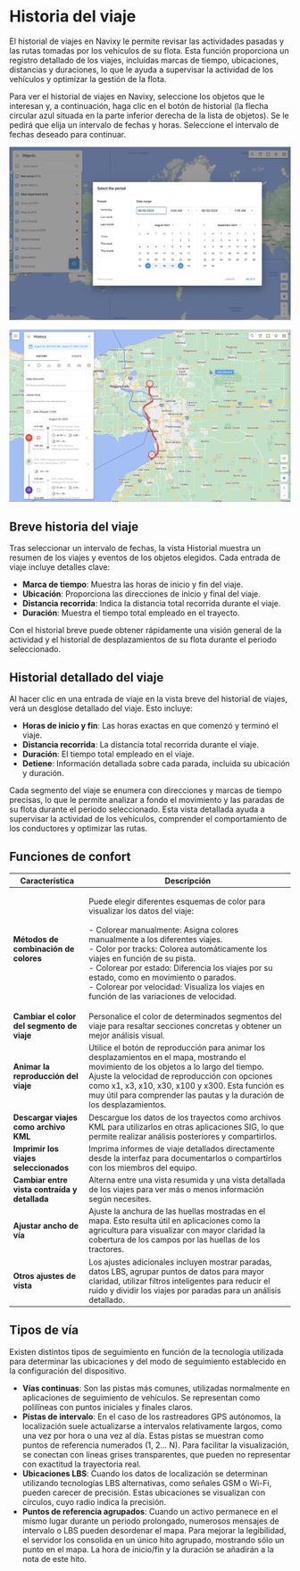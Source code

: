 # Historia del viaje

El historial de viajes en Navixy le permite revisar las actividades pasadas y las rutas tomadas por los vehículos de su flota. Esta función proporciona un registro detallado de los viajes, incluidas marcas de tiempo, ubicaciones, distancias y duraciones, lo que le ayuda a supervisar la actividad de los vehículos y optimizar la gestión de la flota.

Para ver el historial de viajes en Navixy, seleccione los objetos que le interesan y, a continuación, haga clic en el botón de historial (la flecha circular azul situada en la parte inferior derecha de la lista de objetos). Se le pedirá que elija un intervalo de fechas y horas. Seleccione el intervalo de fechas deseado para continuar.

![image-20240807-220924.png](../../../gua-del-usuario/seguimiento/historial/attachments/image-20240807-220924.png)

![image-20240807-223844.png](../../../gua-del-usuario/seguimiento/historial/attachments/image-20240807-223844.png)

## Breve historia del viaje

Tras seleccionar un intervalo de fechas, la vista Historial muestra un resumen de los viajes y eventos de los objetos elegidos. Cada entrada de viaje incluye detalles clave:

* **Marca de tiempo**: Muestra las horas de inicio y fin del viaje.
* **Ubicación**: Proporciona las direcciones de inicio y final del viaje.
* **Distancia recorrida**: Indica la distancia total recorrida durante el viaje.
* **Duración**: Muestra el tiempo total empleado en el trayecto.

Con el historial breve puede obtener rápidamente una visión general de la actividad y el historial de desplazamientos de su flota durante el periodo seleccionado.

## Historial detallado del viaje

Al hacer clic en una entrada de viaje en la vista breve del historial de viajes, verá un desglose detallado del viaje. Esto incluye:

* **Horas de inicio y fin**: Las horas exactas en que comenzó y terminó el viaje.
* **Distancia recorrida**: La distancia total recorrida durante el viaje.
* **Duración**: El tiempo total empleado en el viaje.
* **Detiene**: Información detallada sobre cada parada, incluida su ubicación y duración.

Cada segmento del viaje se enumera con direcciones y marcas de tiempo precisas, lo que le permite analizar a fondo el movimiento y las paradas de su flota durante el periodo seleccionado. Esta vista detallada ayuda a supervisar la actividad de los vehículos, comprender el comportamiento de los conductores y optimizar las rutas.

## Funciones de confort

| Característica                                | Descripción                                                                                                                                                                                                                                                                                                                                                                                                                                           |
| --------------------------------------------- | ----------------------------------------------------------------------------------------------------------------------------------------------------------------------------------------------------------------------------------------------------------------------------------------------------------------------------------------------------------------------------------------------------------------------------------------------------- |
| **Métodos de combinación de colores**         | <p>Puede elegir diferentes esquemas de color para visualizar los datos del viaje:<br><br>- Colorear manualmente: Asigna colores manualmente a los diferentes viajes.<br>- Color por tracks: Colorea automáticamente los viajes en función de su pista.<br>- Colorear por estado: Diferencia los viajes por su estado, como en movimiento o parados.<br>- Colorear por velocidad: Visualiza los viajes en función de las variaciones de velocidad.</p> |
| **Cambiar el color del segmento de viaje**    | Personalice el color de determinados segmentos del viaje para resaltar secciones concretas y obtener un mejor análisis visual.                                                                                                                                                                                                                                                                                                                        |
| **Animar la reproducción del viaje**          | Utilice el botón de reproducción para animar los desplazamientos en el mapa, mostrando el movimiento de los objetos a lo largo del tiempo. Ajuste la velocidad de reproducción con opciones como x1, x3, x10, x30, x100 y x300. Esta función es muy útil para comprender las pautas y la duración de los desplazamientos.                                                                                                                             |
| **Descargar viajes como archivo KML**         | Descargue los datos de los trayectos como archivos KML para utilizarlos en otras aplicaciones SIG, lo que permite realizar análisis posteriores y compartirlos.                                                                                                                                                                                                                                                                                       |
| **Imprimir los viajes seleccionados**         | Imprima informes de viaje detallados directamente desde la interfaz para documentarlos o compartirlos con los miembros del equipo.                                                                                                                                                                                                                                                                                                                    |
| **Cambiar entre vista contraída y detallada** | Alterna entre una vista resumida y una vista detallada de los viajes para ver más o menos información según necesites.                                                                                                                                                                                                                                                                                                                                |
| **Ajustar ancho de vía**                      | Ajuste la anchura de las huellas mostradas en el mapa. Esto resulta útil en aplicaciones como la agricultura para visualizar con mayor claridad la cobertura de los campos por las huellas de los tractores.                                                                                                                                                                                                                                          |
| **Otros ajustes de vista**                    | Los ajustes adicionales incluyen mostrar paradas, datos LBS, agrupar puntos de datos para mayor claridad, utilizar filtros inteligentes para reducir el ruido y dividir los viajes por paradas para un análisis detallado.                                                                                                                                                                                                                            |

## Tipos de vía

Existen distintos tipos de seguimiento en función de la tecnología utilizada para determinar las ubicaciones y del modo de seguimiento establecido en la configuración del dispositivo.

* **Vías continuas**: Son las pistas más comunes, utilizadas normalmente en aplicaciones de seguimiento de vehículos. Se representan como polilíneas con puntos iniciales y finales claros.
* **Pistas de intervalo**: En el caso de los rastreadores GPS autónomos, la localización suele actualizarse a intervalos relativamente largos, como una vez por hora o una vez al día. Estas pistas se muestran como puntos de referencia numerados (1, 2... N). Para facilitar la visualización, se conectan con líneas grises transparentes, que pueden no representar con exactitud la trayectoria real.
* **Ubicaciones LBS**: Cuando los datos de localización se determinan utilizando tecnologías LBS alternativas, como señales GSM o Wi-Fi, pueden carecer de precisión. Estas ubicaciones se visualizan con círculos, cuyo radio indica la precisión.
* **Puntos de referencia agrupados**: Cuando un activo permanece en el mismo lugar durante un periodo prolongado, numerosos mensajes de intervalo o LBS pueden desordenar el mapa. Para mejorar la legibilidad, el servidor los consolida en un único hito agrupado, mostrando sólo un punto en el mapa. La hora de inicio/fin y la duración se añadirán a la nota de este hito.
